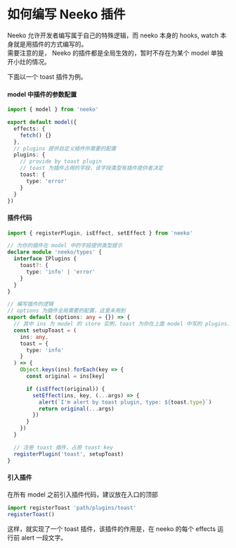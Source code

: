 # 如何编写 Neeko 插件

Neeko 允许开发者编写属于自己的特殊逻辑，而 neeko 本身的 hooks, watch 本身就是用插件的方式编写的。<br />需要注意的是， Neeko 的插件都是全局生效的，暂时不存在为某个 model 单独开小灶的情况。

下面以一个 toast 插件为例。

#### model 中插件的参数配置

```typescript
import { model } from 'neeko'

export default model({
  effects: {
    fetch() {}
  },
  // plugins 提供自定义插件所需要的配置
  plugins: {
    // provide by toast plugin
    // toast 为插件占用的字段，该字段类型有插件提供者决定
    toast: {
      type: 'error'
    }
  }
})
```

#### 插件代码

```typescript
import { registerPlugin, isEffect, setEffect } from 'neeko'

// 为你的插件在 model 中的字段提供类型提示
declare module 'neeko/types' {
  interface IPlugins {
    toast?: {
      type: 'info' | 'error'
    }
  }
}

// 编写插件的逻辑
// options 为插件全局需要的配置，这里未用到
export default (options: any = {}) => {
  // 其中 ins 为 model 的 store 实例，toast 为你在上面 model 中写的 plugins.toast 的值
  const setupToast = (
    ins: any,
    toast = {
      type: 'info'
    }
  ) => {
    Object.keys(ins).forEach(key => {
      const original = ins[key]

      if (isEffect(original)) {
        setEffect(ins, key, (...args) => {
          alert(`I'm alert by toast plugin, type: ${toast.type}`)
          return original(...args)
        })
      }
    })
  }

  // 注册 toast 插件，占用 toast key
  registerPlugin('toast', setupToast)
}
```

#### 引入插件
在所有 model 之前引入插件代码，建议放在入口的顶部

```typescript
import registerToast 'path/plugins/toast'
registerToast()
```

这样，就实现了一个 toast 插件，该插件的作用是，在 neeko 的每个 effects 运行前 alert 一段文字。
